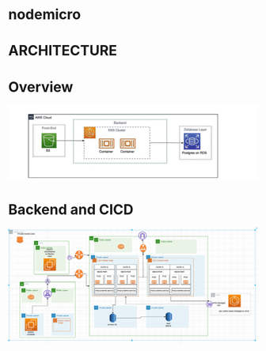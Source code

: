 # nodemicro
# ARCHITECTURE
# Overview
![Alt text](./image/infra.png "a title")

# Backend and CICD
![Alt text](./image/1.png "a title")

